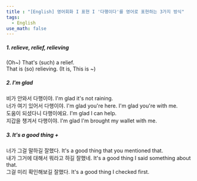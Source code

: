 ```yaml
---
title : "[English] 영어회화 I 표현 I '다행이다'를 영어로 표현하는 3가지 방식"
tags:
  - English
use_math: false
---
```


##### 1. relieve, relief, relieving
(Oh~) That's (such) a relief.  
That is (so) relieving.  (It is, This is ~)

##### 2. I'm glad
비가 안와서 다행이야. I'm glad it's not raining.  
너가 여기 있어서 다행이야. I'm glad you're here. I'm glad you're with me.  
도움이 되셨다니 다행이에요. I'm glad I can help.  
지갑을 챙겨서 다행이야. I'm glad I'm brought my wallet with me.  

##### 3. It's a good thing +  
너가 그걸 말하길 잘했다. It's a good thing that you mentioned that.  
내가 그거에 대해서 뭐라고 하길 잘했네. It's a good thing I said something about that.  
그걸 미리 확인해보길 잘했다. It's a good thing I checked first.  

